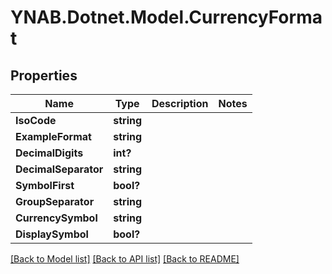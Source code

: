 # YNAB.Dotnet.Model.CurrencyFormat
## Properties

Name | Type | Description | Notes
------------ | ------------- | ------------- | -------------
**IsoCode** | **string** |  | 
**ExampleFormat** | **string** |  | 
**DecimalDigits** | **int?** |  | 
**DecimalSeparator** | **string** |  | 
**SymbolFirst** | **bool?** |  | 
**GroupSeparator** | **string** |  | 
**CurrencySymbol** | **string** |  | 
**DisplaySymbol** | **bool?** |  | 

[[Back to Model list]](../README.md#documentation-for-models) [[Back to API list]](../README.md#documentation-for-api-endpoints) [[Back to README]](../README.md)

